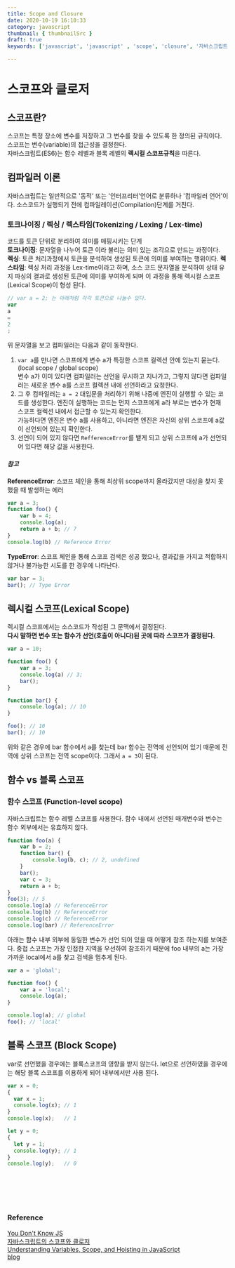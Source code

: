 ```yaml
---
title: Scope and Closure
date: 2020-10-19 16:10:33
category: javascript
thumbnail: { thumbnailSrc }
draft: true
keywords: ['javascript', 'javascript' , 'scope', 'closure', '자바스크립트 기초']

---
```


# 스코프와 클로저

## 스코프란?
스코프는 특정 장소에 변수를 저장하고 그 변수를 찾을 수 있도록 한 정의된 규칙이다.  
스코프는 변수(variable)의 접근성을 결정한다.  
자바스크립트(ES6)는 함수 레벨과 블록 레벨의 **렉시컬 스코프규칙**을 따른다.

## 컴파일러 이론
자바스크립트는 일반적으로 '동적' 또는 '인터프리터'언어로 분류하나 '컴파일러 언어'이다. 소스코드가 실행되기 전에 컴파일레이션(Compilation)단계를 거친다.

### 토크나이징 / 렉싱 / 렉스타임(Tokenizing / Lexing / Lex-time)
코드를 토큰 단위로 분리하여 의미를 매핑시키는 단계  
__토크나이징__: 문자열을 나누어 토큰 이라 불리는 의미 있는 조각으로 만드는 과정이다.  
__렉싱__: 토큰 처리과정에서 토큰을 분석하여 생성된 토큰에 의미를 부여하는 행위이다.
__렉스타임__: 렉싱 처리 과정을 Lex-time이라고 하며, 소스 코드 문자열을 분석하여 상태 유지 파싱의 결과로 생성된 토큰에 의미를 부여하게 되며 이 과정을 통해 렉시컬 스코프(Lexical Scope)이 형성 된다.

```javascript
// var a = 2; 는 아래처럼 각각 토큰으로 나눌수 있다.
var
a
=
2
;
```
위 문자열을 보고 컴파일러는 다음과 같이 동작한다.
1. `var a`를 만나면 스코프에게 변수 a가 특정한 스코프 컬렉션 안에 있는지 묻는다.(local scope / global scope)  
변수 a가 이미 있다면 컴파일러는 선언을 무시하고 지나가고, 그렇지 않다면 컴파일러는 새로운 변수 a를 스코프 컬렉션 내에 선언하라고 요청한다.
2. 그 후 컴파일러는 `a = 2` 대입문을 처리하기 위해 나중에 엔진이 실행할 수 있는 코드를 생성한다. 엔진이 실행하는 코드는 먼저 스코프에게 a라 부르는 변수가 현재 스코프 컬렉션 내에서 접근할 수 있는지 확인한다.  
가능하다면 엔진은 변수 a를 사용하고, 아니라면 엔진은 자신의 상위 스코프에 a값이 선언되어 있는지 확인한다.
3. 선언이 되어 있지 않다면 `RefferenceError`를 뱉게 되고 상위 스코프에 a가 선언되어 있다면 해당 값을 사용한다.

#### _참고_
**ReferenceError**: 스코프 체인을 통해 최상위 scope까지 올라갔지만 대상을 찾지 못했을 때 발생하는 에러  
```javascript
var a = 3;
function foo() {
    var b = 4;
    console.log(a);
    return a + b; // 7
}
console.log(b) // Reference Error
```
**TypeError**: 스코프 체인을 통해 스코프 검색은 성공 했으나, 결과값을 가지고 적합하지 않거나 불가능한 시도를 한 경우에 나타난다.
```javascript
var bar = 3;
bar(); // Type Error
```

## 렉시컬 스코프(Lexical Scope)
렉시컬 스코프에서는 소스코드가 작성된 그 문맥에서 결정된다.  
**다시 말하면 변수 또는 함수가 선언(호출이 아니다)된 곳에 따라 스코프가 결정된다.**
```javascript
var a = 10;

function foo() {
    var a = 3;
    console.log(a) // 3;
    bar();
}

function bar() {
    console.log(a); // 10
}

foo(); // 10
bar(); // 10
```
위와 같은 경우에 bar 함수에서 a를 찾는데 bar 함수는 전역에 선언되어 있기 때문에 전역에 상위 스코프는 전역 scope이다. 그래서 `a = 3`이 된다.

## 함수 vs 블록 스코프
### 함수 스코프 (Function-level scope)
자바스크립트는 함수 레벨 스코프를 사용한다. 함수 내에서 선언된 매개변수와 변수는 함수 외부에서는 유효하지 않다.
```javascript
function foo(a) {
    var b = 2;
    function bar() {
        console.log(b, c); // 2, undefined
    }
    bar();
    var c = 3;
    return a + b;
}
foo(3); // 5
console.log(a) // ReferenceError
console.log(b) // ReferenceError
console.log(c) // ReferenceError
console.log(bar) // ReferenceError
```
아래는 함수 내부 외부에 동일한 변수가 선언 되어 있을 때 어떻게 참조 하는지를 보여준다. 중첩 스코프는 가장 인접한 지역을 우선하여 참조하기 때문에 foo 내부의 a는 가장가까운 local에서 a를 찾고 검색을 멈추게 된다.
```javascript
var a = 'global';

function foo() {
    var a = 'local';
    console.log(a);
}

console.log(a); // global
foo(); // 'local'
```

## 블록 스코프 (Block Scope) 
var로 선언했을 경우에는 블록스코프의 영향을 받지 않는다. 
let으로 선언하였을 경우에는 해당 블록 스코프를 이용하게 되어 내부에서만 사용 된다. 
```javascript
var x = 0;
{
  var x = 1;
  console.log(x); // 1
}
console.log(x);   // 1

let y = 0;
{
  let y = 1;
  console.log(y); // 1
}
console.log(y);   // 0
```

<br />
<br />
<br />
<br />

### Reference
[You Don't Know JS](https://github.com/getify/You-Dont-Know-JS/blob/2nd-ed/scope-closures/ch1.md)  
[자바스크립트의 스코프와 클로저](https://meetup.toast.com/posts/86)  
[Understanding Variables, Scope, and Hoisting in JavaScript](https://www.digitalocean.com/community/tutorials/understanding-variables-scope-hoisting-in-javascript)  
[blog](https://poiemaweb.com/js-scope)